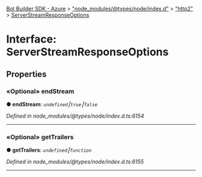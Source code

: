 [Bot Builder SDK - Azure](../README.md) > ["node_modules/@types/node/index.d"](../modules/_node_modules__types_node_index_d_.md) > ["http2"](../modules/_node_modules__types_node_index_d_._http2_.md) > [ServerStreamResponseOptions](../interfaces/_node_modules__types_node_index_d_._http2_.serverstreamresponseoptions.md)



# Interface: ServerStreamResponseOptions


## Properties
<a id="endstream"></a>

### «Optional» endStream

**●  endStream**:  *`undefined`⎮`true`⎮`false`* 

*Defined in node_modules/@types/node/index.d.ts:6154*





___

<a id="gettrailers"></a>

### «Optional» getTrailers

**●  getTrailers**:  *`undefined`⎮`function`* 

*Defined in node_modules/@types/node/index.d.ts:6155*





___


